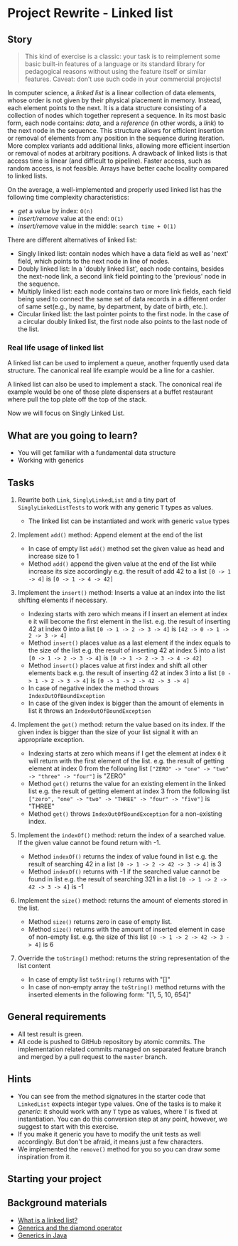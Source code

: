 # Project Rewrite - Linked list

## Story

> This kind of exercise is a classic: your task is to reimplement some basic
> built-in features of a language or its standard library for pedagogical
> reasons without using the feature itself or similar features.
> Caveat: don’t use such code in your commercial projects!

In computer science, a _linked list_ is a linear collection of data elements, whose order is not given by their physical placement in memory. Instead, each element points to the next. It is a data structure consisting of a collection of nodes which together represent a sequence. In its most basic form, each node contains: _data_, and a _reference_ (in other words, a _link_) to the next node in the sequence. This structure allows for efficient insertion or removal of elements from any position in the sequence during iteration. More complex variants add additional links, allowing more efficient insertion or removal of nodes at arbitrary positions. A drawback of linked lists is that access time is linear (and difficult to pipeline). Faster access, such as random access, is not feasible. Arrays have better cache locality compared to linked lists.

On the average, a well-implemented and properly used linked list has the following time complexity characteristics:

- _get_ a value by index: `O(n)`
- _insert/remove_ value at the end: `O(1)`
- _insert/remove_ value in the middle: `search time + O(1)`

There are different alternatives of linked list:

- Singly linked list: contain nodes which have a data field as well as 'next' field, which points to the next node in line of nodes.
- Doubly linked list: In a 'doubly linked list', each node contains, besides the next-node link, a second link field pointing to the 'previous' node in the sequence.
- Multiply linked list: each node contains two or more link fields, each field being used to connect the same set of data records in a different order of same set(e.g., by name, by department, by date of birth, etc.).
- Circular linked list: the last pointer points to the first node. In the case of a circular doubly linked list, the first node also points to the last node of the list.

### Real life usage of linked list

A linked list can be used to implement a queue, another frquently used data structure. The canonical real life example would be a line for a cashier.

A linked list can also be used to implement a stack. The cononical real ife example would be one of those plate dispensers at a buffet restaurant where pull the top plate off the top of the stack.

Now we will focus on Singly Linked List.

## What are you going to learn?

- You will get familiar with a fundamental data structure
- Working with generics

## Tasks

1. Rewrite both `Link`, `SinglyLinkedList` and a tiny part of `SinglyLinkedListTests` to work with any generic `T` types as values.
    - The linked list can be instantiated and work with generic `value` types

2. Implement `add()` method: Append element at the end of the list
    - In case of empty list `add()` method set the given value as head and increase size to 1
    - Method `add()` append the given value at the end of the list while increase its size accordingly e.g. the result of add 42 to a list `[0 -> 1 -> 4]` is  `[0 -> 1 -> 4 -> 42]`

3. Implement the `insert()` method: Inserts a value at an index into the list shifting elements if necessary.
    - Indexing starts with zero which means if I insert an element at index `0` it will become the first element in the list.
e.g. the result of inserting 42 at index 0 into a list
`[0 -> 1 -> 2 -> 3 -> 4]` is 
`[42 -> 0 -> 1 -> 2 -> 3 -> 4]`
    - Method `insert()` places value as a last element if the index equals to the size of the list
e.g. the result of inserting 42 at index 5 into a list
`[0 -> 1 -> 2 -> 3 -> 4]` is 
`[0 -> 1 -> 2 -> 3 -> 4 -> 42]`
    - Method `insert()` places value at first index and shift all other elements back
e.g. the result of inserting 42 at index 3 into a list
`[0 -> 1 -> 2 -> 3 -> 4]` is
`[0 -> 1 -> 2 -> 42 -> 3 -> 4]`
    - In case of negative index the method throws `IndexOutOfBoundException`
    - In case of the given index is bigger than the amount of elements in list it throws an `IndexOutOfBoundException`

4. Implement the `get()` method: return the value based on its index. If the given index is bigger than the size of your list signal it with an appropriate exception.
    - Indexing starts at zero which means if I get the element at index `0` it will return with the first element of the list.
e.g. the result of getting element at index 0 from the following list
`["ZERO" -> "one" -> "two" -> "three" -> "four"]` is "ZERO"
    - Method `get()` returns the value for an existing element in the linked list
e.g. the result of getting element at index 3 from the following list
`["zero", "one" -> "two" -> "THREE" -> "four" -> "five"]` is "THREE"
    - Method `get()` throws `IndexOutOfBoundException` for a non-existing index.

5. Implement the `indexOf()` method: return the index of a searched value.
If the given value cannot be found return with -1.
    - Method `indexOf()` returns the index of value found in list
e.g. the result of searching 42 in a list
`[0 -> 1 -> 2 -> 42 -> 3 -> 4]` is 3
    - Method `indexOf()` returns with -1 if the searched value cannot be found in list
e.g. the result of searching 321 in a list
`[0 -> 1 -> 2 -> 42 -> 3 -> 4]` is -1

6. Implement the `size()` method: returns the amount of elements stored in the list.
    - Method `size()` returns zero in case of empty list.
    - Method `size()` returns with the amount of inserted element in case of non-empty list.
e.g. the size of this list `[0 -> 1 -> 2 -> 42 -> 3 -> 4]` is 6

7. Override the `toString()` method: returns the string representation of the list content
    - In case of empty list `toString()` returns with "[]"
    - In case of non-empty array the `toString()` method returns with the inserted elements in the following form: "[1, 5, 10, 654]"

## General requirements

- All test result is green.
- All code is pushed to GitHub repository by atomic commits. The implementation related commits managed on separated feature branch and merged by a pull request to the `master` branch.

## Hints

- You can see from the method signatures in the starter code that `LinkedList` expects integer type values. One of the tasks is to
  make it _generic_: it should work with any `T` type as values, where `T` is fixed at instantiation. You can do this conversion step at any point, however, we suggest to start with this
  exercise.
- If you make it generic you have to modify the unit tests as well accordingly. But don't be afraid, it means just a few characters.
- We implemented the `remove()` method for you so you can draw some inspiration from it.

## Starting your project



## Background materials

- <i class="far fa-exclamation"></i> [What is a linked list?](https://en.wikipedia.org/wiki/Linked_list)
- <i class="far fa-exclamation"></i> [Generics and the diamond operator](project/curriculum/materials/pages/java/generics-and-the-diamond-operator.md)
- <i class="far fa-exclamation"></i> [Generics in Java](https://www.geeksforgeeks.org/generics-in-java/)

